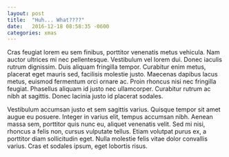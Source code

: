 ```yaml
---
layout: post
title:  "Huh... What????"
date:   2016-12-18 08:58:35 -0600
categories: xmas
---
```

Cras feugiat lorem eu sem finibus, porttitor venenatis metus vehicula. Nam auctor ultrices mi nec pellentesque. Vestibulum vel lorem dui. Donec iaculis rutrum dignissim. Duis aliquam fringilla tempor. Curabitur enim metus, placerat eget mauris sed, facilisis molestie justo. Maecenas dapibus lacus metus, euismod fermentum orci ornare ac. Proin rhoncus nisi nec fringilla feugiat. Phasellus aliquam id justo nec ullamcorper. Curabitur rutrum ac nibh at sagittis. Donec lacinia justo id placerat sodales.

Vestibulum accumsan justo et sem sagittis varius. Quisque tempor sit amet augue eu posuere. Integer in varius elit, tempus accumsan nibh. Aenean massa sem, porttitor quis nunc eu, aliquet venenatis velit. Sed mi nisi, rhoncus a felis non, cursus vulputate tellus. Etiam volutpat purus ex, a porttitor diam sollicitudin eget. Nulla molestie felis vitae dolor convallis varius. Cras et sodales ipsum, eget lobortis risus.
